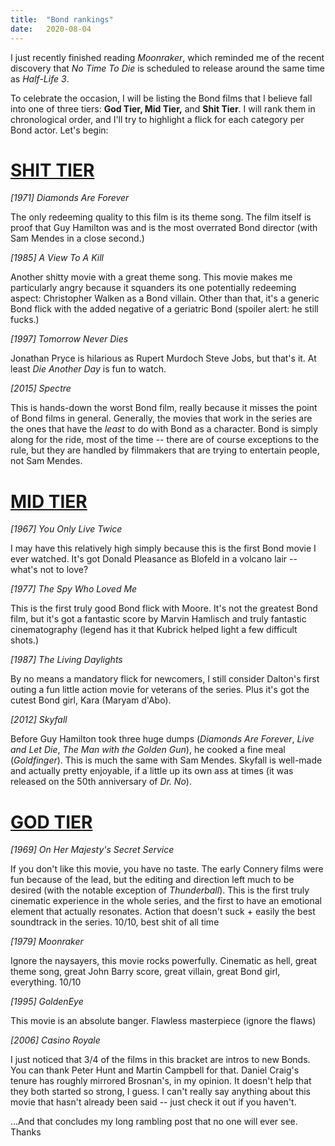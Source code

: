 ```yaml
---
title:  "Bond rankings"
date:   2020-08-04
---
```


I just recently finished reading <em>Moonraker</em>, which reminded me of the recent discovery that <em>No Time To Die</em> is scheduled to release around the same time as <em>Half-Life 3</em>.

To celebrate the occasion, I will be listing the Bond films that I believe fall into one of three tiers: <strong>God Tier, Mid Tier,</strong> and <strong>Shit Tier</strong>. I will rank them in chronological order, and I'll try to highlight a flick for each category per Bond actor. Let's begin:

<h1><strong><u>SHIT TIER</u></strong></h1>

<em>[1971] Diamonds Are Forever</em>

The only redeeming quality to this film is its theme song. The film itself is proof that Guy Hamilton was and is the most overrated Bond director (with Sam Mendes in a close second.)

<em>[1985] A View To A Kill</em>

Another shitty movie with a great theme song. This movie makes me particularly angry because it squanders its one potentially redeeming aspect: Christopher Walken as a Bond villain. Other than that, it's a generic Bond flick with the added negative of a geriatric Bond (spoiler alert: he still fucks.)

<em>[1997] Tomorrow Never Dies</em>

Jonathan Pryce is hilarious as Rupert Murdoch Steve Jobs, but that's it. At least <em>Die Another Day</em> is fun to watch.

<em>[2015] Spectre</em>

This is hands-down the worst Bond film, really because it misses the point of Bond films in general. Generally, the movies that work in the series are the ones that have the *least* to do with Bond as a character. Bond is simply along for the ride, most of the time -- there are of course exceptions to the rule, but they are handled by filmmakers that are trying to entertain people, not Sam Mendes.

<h1><strong><u>MID TIER</u></strong></h1>

<em>[1967] You Only Live Twice</em>

I may have this relatively high simply because this is the first Bond movie I ever watched. It's got Donald Pleasance as Blofeld in a volcano lair -- what's not to love?

<em>[1977] The Spy Who Loved Me</em>

This is the first truly good Bond flick with Moore. It's not the greatest Bond film, but it's got a fantastic score by Marvin Hamlisch and truly fantastic cinematography (legend has it that Kubrick helped light a few difficult shots.)

<em>[1987] The Living Daylights</em>

By no means a mandatory flick for newcomers, I still consider Dalton's first outing a fun little action movie for veterans of the series. Plus it's got the cutest Bond girl, Kara (Maryam d'Abo).

<em>[2012] Skyfall</em>

Before Guy Hamilton took three huge dumps (<em>Diamonds Are Forever</em>, <em>Live and Let Die</em>, <em>The Man with the Golden Gun</em>), he cooked a fine meal (<em>Goldfinger</em>). This is much the same with Sam Mendes. Skyfall is well-made and actually pretty enjoyable, if a little up its own ass at times (it was released on the 50th anniversary of <em>Dr. No</em>).

<h1><strong><u>GOD TIER</u></strong></h1>

<em>[1969] On Her Majesty's Secret Service</em>

If you don't like this movie, you have no taste. The early Connery films were fun because of the lead, but the editing and direction left much to be desired (with the notable exception of <em>Thunderball</em>). This is the first truly cinematic experience in the whole series, and the first to have an emotional element that actually resonates. Action that doesn't suck + easily the best soundtrack in the series. 10/10, best shit of all time

<em>[1979] Moonraker</em>

Ignore the naysayers, this movie rocks powerfully. Cinematic as hell, great theme song, great John Barry score, great villain, great Bond girl, everything. 10/10

<em>[1995] GoldenEye</em>

This movie is an absolute banger. Flawless masterpiece (ignore the flaws)

<em>[2006] Casino Royale</em>

I just noticed that 3/4 of the films in this bracket are intros to new Bonds. You can thank Peter Hunt and Martin Campbell for that. Daniel Craig's tenure has roughly mirrored Brosnan's, in my opinion. It doesn't help that they both started so strong, I guess. I can't really say anything about this movie that hasn't already been said -- just check it out if you haven't.


...And that concludes my long rambling post that no one will ever see. Thanks
